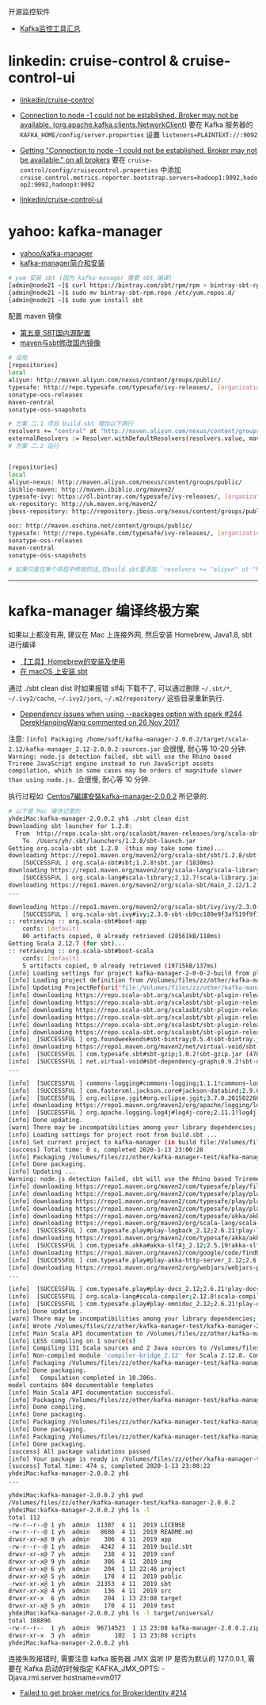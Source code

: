 
开源监控软件

- [Kafka监控工具汇总](https://juejin.im/post/5d5f62085188255d803faebb)

# linkedin: cruise-control & cruise-control-ui

- [linkedin/cruise-control](https://github.com/linkedin/cruise-control)

- [Connection to node -1 could not be established. Broker may not be available. (org.apache.kafka.clients.NetworkClient)](https://stackoverflow.com/questions/56161345/connection-to-node-1-could-not-be-established-broker-may-not-be-available-or)
要在 Kafka 服务器的 `KAFKA_HOME/config/server.properties` 设置 `listeners=PLAINTEXT://:9092`

- [Getting "Connection to node -1 could not be established. Broker may not be available." on all brokers](https://github.com/linkedin/cruise-control/issues/143)
要在 `cruise-control/config/cruisecontrol.properties` 中添加 `cruise.control.metrics.reporter.bootstrap.servers=hadoop1:9092,hadoop2:9092,hadoop3:9092`

- [linkedin/cruise-control-ui](https://github.com/linkedin/cruise-control-ui)

# yahoo: kafka-manager

- [yahoo/kafka-manager](https://github.com/yahoo/kafka-manager)
- [kafka-manager简介和安装](https://www.cnblogs.com/frankdeng/p/9584870.html)

```bash
# yum 安装 sbt (因为 kafka-manager 需要 sbt 编译)
[admin@node21 ~]$ curl https://bintray.com/sbt/rpm/rpm > bintray-sbt-rpm.repo
[admin@node21 ~]$ sudo mv bintray-sbt-rpm.repo /etc/yum.repos.d/
[admin@node21 ~]$ sudo yum install sbt
```

配置 maven 镜像
- [第五章 SBT国内源配置](https://www.jianshu.com/p/a867b2a7c3c8)
- [maven与sbt修改国内镜像](https://www.cnblogs.com/feiyumo/p/9237517.html)

```bash
# 没用
[repositories] 
local 
aliyun: http://maven.aliyun.com/nexus/content/groups/public/
typesafe: http://repo.typesafe.com/typesafe/ivy-releases/, [organization]/[module]/(scala_[scalaVersion]/)(sbt_[sbtVersion]/)[revision]/[type]s/[artifact](-[classifier]).[ext], bootOnly 
sonatype-oss-releases 
maven-central 
sonatype-oss-snapshots

# 方案 二.1 项目 build.sbt 增加以下两行
resolvers += "central" at "http://maven.aliyun.com/nexus/content/groups/public/"
externalResolvers := Resolver.withDefaultResolvers(resolvers.value, mavenCentral = false)
# 方案 二.2 运行


[repositories]
local
aliyun-nexus: http://maven.aliyun.com/nexus/content/groups/public/  
ibiblio-maven: http://maven.ibiblio.org/maven2/
typesafe-ivy: https://dl.bintray.com/typesafe/ivy-releases/, [organization]/[module]/(scala_[scalaVersion]/)(sbt_[sbtVersion]/)[revision]/[type]s/[artifact](-[classifier]).[ext]
uk-repository: http://uk.maven.org/maven2/
jboss-repository: http://repository.jboss.org/nexus/content/groups/public/

osc: http://maven.oschina.net/content/groups/public/
typesafe: http://repo.typesafe.com/typesafe/ivy-releases/, [organization]/[module]/(scala_[scalaVersion]/)(sbt_[sbtVersion]/)[revision]/[type]s/[artifact](-[classifier]).[ext], bootOnly
sonatype-oss-releases
maven-central
sonatype-oss-snapshots

# 如果只是在单个项目中修改的话,在build.sbt里添加 `resolvers += "aliyun" at "http://maven.aliyun.com/nexus/content/groups/public/"`
```




---


# kafka-manager 编译终极方案


如果以上都没有用, 建议在 Mac 上连接外网, 然后安装 Homebrew, Java1.8, sbt 进行编译
- [【工具】Homebrew的安装及使用](https://www.jianshu.com/p/4e80b42823d5)
- [在 macOS 上安装 sbt](https://www.scala-sbt.org/1.x/docs/zh-cn/Installing-sbt-on-Mac.html)

通过 ./sbt clean dist 时如果报错 slf4j 下载不了, 可以通过删除 `~/.sbt/*`, `~/.ivy2/cache`, `~/.ivy2/jars`, `~/.m2/repository/` 这些目录重新执行.
- [Dependency issues when using --packages option with spark #244 DerekHanqingWang commented on 26 Nov 2017](https://github.com/databricks/spark-redshift/issues/244)

注意: `[info] Packaging /home/soft/kafka-manager-2.0.0.2/target/scala-2.12/kafka-manager_2.12-2.0.0.2-sources.jar` 会很慢, 耐心等 10-20 分钟.
`Warning: node.js detection failed, sbt will use the Rhino based Trireme JavaScript engine instead to run JavaScript assets compilation, which in some cases may be orders of magnitude slower than using node.js.` 会很慢, 耐心等 10 分钟.

执行过程如: [Centos7編譯安裝kafka-manager-2.0.0.2](https://www.twblogs.net/a/5e0447bfbd9eee310da0ea53) 所记录的.

```bash
# 以下是 Mac 操作记录的
yhdeiMac:kafka-manager-2.0.0.2 yh$ ./sbt clean dist
Downloading sbt launcher for 1.2.8:
  From  http://repo.scala-sbt.org/scalasbt/maven-releases/org/scala-sbt/sbt-launch/1.2.8/sbt-launch.jar
    To  /Users/yh/.sbt/launchers/1.2.8/sbt-launch.jar
Getting org.scala-sbt sbt 1.2.8  (this may take some time)...
downloading https://repo1.maven.org/maven2/org/scala-sbt/sbt/1.2.8/sbt-1.2.8.jar ...
	[SUCCESSFUL ] org.scala-sbt#sbt;1.2.8!sbt.jar (1830ms)
downloading https://repo1.maven.org/maven2/org/scala-lang/scala-library/2.12.7/scala-library-2.12.7.jar ...
	[SUCCESSFUL ] org.scala-lang#scala-library;2.12.7!scala-library.jar (24620ms)
downloading https://repo1.maven.org/maven2/org/scala-sbt/main_2.12/1.2.8/main_2.12-1.2.8.jar ...
...

downloading https://repo1.maven.org/maven2/org/scala-sbt/ivy/ivy/2.3.0-sbt-cb9cc189e9f3af519f9f102e6c5d446488ff6832/ivy-2.3.0-sbt-cb9cc189e9f3af519f9f102e6c5d446488ff6832.jar ...
	[SUCCESSFUL ] org.scala-sbt.ivy#ivy;2.3.0-sbt-cb9cc189e9f3af519f9f102e6c5d446488ff6832!ivy.jar (4830ms)
:: retrieving :: org.scala-sbt#boot-app
	confs: [default]
	80 artifacts copied, 0 already retrieved (28561kB/118ms)
Getting Scala 2.12.7 (for sbt)...
:: retrieving :: org.scala-sbt#boot-scala
	confs: [default]
	5 artifacts copied, 0 already retrieved (19715kB/137ms)
[info] Loading settings for project kafka-manager-2-0-0-2-build from plugins.sbt ...
[info] Loading project definition from /Volumes/files/zz/other/kafka-manager-test/kafka-manager-2.0.0.2/project
[info] Updating ProjectRef(uri("file:/Volumes/files/zz/other/kafka-manager-test/kafka-manager-2.0.0.2/project/"), "kafka-manager-2-0-0-2-build")...
[info] downloading https://repo.scala-sbt.org/scalasbt/sbt-plugin-releases/org.foundweekends/sbt-bintray/scala_2.12/sbt_1.0/0.5.4/jars/sbt-bintray.jar ...
[info] downloading https://repo.scala-sbt.org/scalasbt/sbt-plugin-releases/com.typesafe.play/sbt-plugin/scala_2.12/sbt_1.0/2.6.21/jars/sbt-plugin.jar ...
[info] downloading https://repo.scala-sbt.org/scalasbt/sbt-plugin-releases/com.typesafe.sbt/sbt-gzip/scala_2.12/sbt_1.0/1.0.2/jars/sbt-gzip.jar ...
[info] downloading https://repo.scala-sbt.org/scalasbt/sbt-plugin-releases/com.typesafe.sbt/sbt-jshint/scala_2.12/sbt_1.0/1.0.6/jars/sbt-jshint.jar ...
[info] downloading https://repo.scala-sbt.org/scalasbt/sbt-plugin-releases/com.typesafe.sbt/sbt-digest/scala_2.12/sbt_1.0/1.1.4/jars/sbt-digest.jar ...
[info] downloading https://repo.scala-sbt.org/scalasbt/sbt-plugin-releases/com.typesafe.sbt/sbt-less/scala_2.12/sbt_1.0/1.1.2/jars/sbt-less.jar ...
[info] 	[SUCCESSFUL ] org.foundweekends#sbt-bintray;0.5.4!sbt-bintray.jar (3626ms)
[info] downloading https://repo1.maven.org/maven2/net/virtual-void/sbt-dependency-graph_2.12_1.0/0.9.2/sbt-dependency-graph-0.9.2.jar ...
[info] 	[SUCCESSFUL ] com.typesafe.sbt#sbt-gzip;1.0.2!sbt-gzip.jar (4701ms)
[info] 	[SUCCESSFUL ] net.virtual-void#sbt-dependency-graph;0.9.2!sbt-dependency-graph.jar (1484ms)
...

[info] 	[SUCCESSFUL ] commons-logging#commons-logging;1.1.1!commons-logging.jar (1459ms)
[info] 	[SUCCESSFUL ] com.fasterxml.jackson.core#jackson-databind;2.9.0!jackson-databind.jar(bundle) (6286ms)
[info] 	[SUCCESSFUL ] org.eclipse.jgit#org.eclipse.jgit;3.7.0.201502260915-r!org.eclipse.jgit.jar (7762ms)
[info] downloading https://repo1.maven.org/maven2/org/apache/logging/log4j/log4j-core/2.11.1/log4j-core-2.11.1-tests.jar ...
[info] 	[SUCCESSFUL ] org.apache.logging.log4j#log4j-core;2.11.1!log4j-core.jar(test-jar) (7294ms)
[info] Done updating.
[warn] There may be incompatibilities among your library dependencies; run 'evicted' to see detailed eviction warnings.
[info] Loading settings for project root from build.sbt ...
[info] Set current project to kafka-manager (in build file:/Volumes/files/zz/other/kafka-manager-test/kafka-manager-2.0.0.2/)
[success] Total time: 0 s, completed 2020-1-13 23:00:28
[info] Packaging /Volumes/files/zz/other/kafka-manager-test/kafka-manager-2.0.0.2/target/scala-2.12/kafka-manager_2.12-2.0.0.2-sources.jar ...
[info] Done packaging.
[info] Updating ...
Warning: node.js detection failed, sbt will use the Rhino based Trireme JavaScript engine instead to run JavaScript assets compilation, which in some cases may be orders of magnitude slower than using node.js.
[info] downloading https://repo1.maven.org/maven2/com/typesafe/play/filters-helpers_2.12/2.6.21/filters-helpers_2.12-2.6.21.jar ...
[info] downloading https://repo1.maven.org/maven2/com/typesafe/play/play-logback_2.12/2.6.21/play-logback_2.12-2.6.21.jar ...
[info] downloading https://repo1.maven.org/maven2/com/typesafe/play/play-akka-http-server_2.12/2.6.21/play-akka-http-server_2.12-2.6.21.jar ...
[info] downloading https://repo1.maven.org/maven2/com/typesafe/play/play-server_2.12/2.6.21/play-server_2.12-2.6.21.jar ...
[info] downloading https://repo1.maven.org/maven2/com/typesafe/akka/akka-actor_2.12/2.5.19/akka-actor_2.12-2.5.19.jar ...
[info] downloading https://repo1.maven.org/maven2/org/scala-lang/scala-library/2.12.8/scala-library-2.12.8.jar ...
[info] 	[SUCCESSFUL ] com.typesafe.play#play-logback_2.12;2.6.21!play-logback_2.12.jar (656ms)
[info] downloading https://repo1.maven.org/maven2/com/typesafe/akka/akka-slf4j_2.12/2.5.19/akka-slf4j_2.12-2.5.19.jar ...
[info] 	[SUCCESSFUL ] com.typesafe.akka#akka-slf4j_2.12;2.5.19!akka-slf4j_2.12.jar (814ms)
[info] downloading https://repo1.maven.org/maven2/com/google/code/findbugs/jsr305/3.0.2/jsr305-3.0.2.jar ...
[info] 	[SUCCESSFUL ] com.typesafe.play#play-akka-http-server_2.12;2.6.21!play-akka-http-server_2.12.jar (1518ms)
[info] downloading https://repo1.maven.org/maven2/org/webjars/webjars-play_2.12/2.6.3/webjars-play_2.12-2.6.3.jar ...
...

[info] 	[SUCCESSFUL ] com.typesafe.play#play-docs_2.12;2.6.21!play-docs_2.12.jar (38859ms)
[info] 	[SUCCESSFUL ] org.scala-lang#scala-compiler;2.12.8!scala-compiler.jar (46979ms)
[info] 	[SUCCESSFUL ] com.typesafe.play#play-omnidoc_2.12;2.6.21!play-omnidoc_2.12.jar (56852ms)
[info] Done updating.
[warn] There may be incompatibilities among your library dependencies; run 'evicted' to see detailed eviction warnings.
[info] Wrote /Volumes/files/zz/other/kafka-manager-test/kafka-manager-2.0.0.2/target/scala-2.12/kafka-manager_2.12-2.0.0.2.pom
[info] Main Scala API documentation to /Volumes/files/zz/other/kafka-manager-test/kafka-manager-2.0.0.2/target/scala-2.12/api...
[info] LESS compiling on 1 source(s)
[info] Compiling 131 Scala sources and 2 Java sources to /Volumes/files/zz/other/kafka-manager-test/kafka-manager-2.0.0.2/target/scala-2.12/classes ...
[info] Non-compiled module 'compiler-bridge_2.12' for Scala 2.12.8. Compiling...
[info] Packaging /Volumes/files/zz/other/kafka-manager-test/kafka-manager-2.0.0.2/target/scala-2.12/kafka-manager_2.12-2.0.0.2-web-assets.jar ...
[info] Done packaging.
[info]   Compilation completed in 10.386s.
model contains 604 documentable templates
[info] Main Scala API documentation successful.
[info] Packaging /Volumes/files/zz/other/kafka-manager-test/kafka-manager-2.0.0.2/target/scala-2.12/kafka-manager_2.12-2.0.0.2-javadoc.jar ...
[info] Done compiling.
[info] Done packaging.
[info] Packaging /Volumes/files/zz/other/kafka-manager-test/kafka-manager-2.0.0.2/target/scala-2.12/kafka-manager_2.12-2.0.0.2.jar ...
[info] Done packaging.
[info] Packaging /Volumes/files/zz/other/kafka-manager-test/kafka-manager-2.0.0.2/target/scala-2.12/kafka-manager_2.12-2.0.0.2-sans-externalized.jar ...
[info] Done packaging.
[success] All package validations passed
[info] Your package is ready in /Volumes/files/zz/other/kafka-manager-test/kafka-manager-2.0.0.2/target/universal/kafka-manager-2.0.0.2.zip
[success] Total time: 474 s, completed 2020-1-13 23:08:22
yhdeiMac:kafka-manager-2.0.0.2 yh$ 
...

yhdeiMac:kafka-manager-2.0.0.2 yh$ pwd
/Volumes/files/zz/other/kafka-manager-test/kafka-manager-2.0.0.2
yhdeiMac:kafka-manager-2.0.0.2 yh$ ls -l
total 112
-rw-r--r--@ 1 yh  admin  11307  4 11  2019 LICENSE
-rw-r--r--@ 1 yh  admin   8686  4 11  2019 README.md
drwxr-xr-x@ 9 yh  admin    306  4 11  2019 app
-rw-r--r--@ 1 yh  admin   4242  4 11  2019 build.sbt
drwxr-xr-x@ 7 yh  admin    238  4 11  2019 conf
drwxr-xr-x@ 9 yh  admin    306  4 11  2019 img
drwxr-xr-x@ 6 yh  admin    204  1 13 22:46 project
drwxr-xr-x@ 5 yh  admin    170  4 11  2019 public
-rwxr-xr-x@ 1 yh  admin  21353  4 11  2019 sbt
drwxr-xr-x@ 4 yh  admin    136  4 11  2019 src
drwxr-xr-x  6 yh  admin    204  1 13 23:08 target
drwxr-xr-x@ 5 yh  admin    170  4 11  2019 test
yhdeiMac:kafka-manager-2.0.0.2 yh$ ls -l target/universal/
total 188896
-rw-r--r--  1 yh  admin  96714523  1 13 23:08 kafka-manager-2.0.0.2.zip
drwxr-xr-x  3 yh  admin       102  1 13 23:08 scripts
yhdeiMac:kafka-manager-2.0.0.2 yh$ 
```

连接失败报错时, 需要注意 kafka 服务器 JMX 监听 IP 是否为默认的 127.0.0.1, 需要在 Kafka 启动的时候指定 KAFKA_JMX_OPTS: -Djava.rmi.server.hostname=vm017
- [Failed to get broker metrics for BrokerIdentity #214](https://github.com/yahoo/kafka-manager/issues/214)
